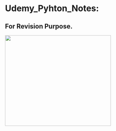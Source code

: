 
# Udemy_Pyhton_Notes:
## For Revision Purpose.

<!-- code Notes gif -->
<div id="header" align="left">
<img src="https://media.giphy.com/media/cJM447WXmHb2kzjJbn/giphy.gif"     width="350" height="300"/>
</div>
